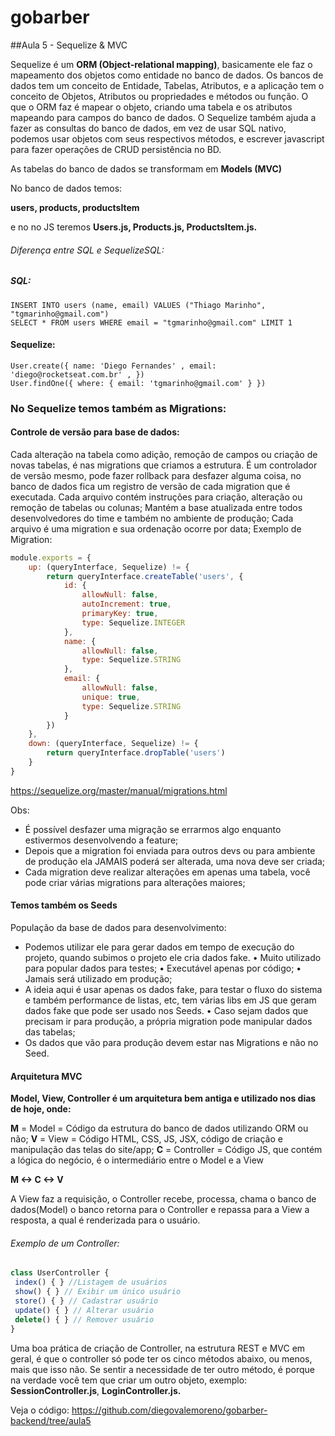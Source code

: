 # gobarber
##Aula 5 - Sequelize & MVC

Sequelize é um **ORM (Object-relational mapping)**, basicamente ele faz o mapeamento dos objetos como entidade no banco de dados. Os bancos de dados tem um conceito de Entidade, Tabelas, Atributos, e a aplicação tem o conceito de Objetos, Atributos ou propriedades e métodos ou função. O que o ORM faz é mapear o objeto, criando uma tabela e os atributos mapeando para campos do banco de dados. O Sequelize também ajuda a fazer as consultas do banco de dados, em vez de usar SQL nativo, podemos usar objetos com seus respectivos métodos, e escrever javascript para fazer operações de CRUD persistência no BD.

As tabelas do banco de dados se transformam em **Models (MVC)**

No banco de dados temos:

**users, products, productsItem**

e no no JS teremos **Users.js, Products.js, ProductsItem.js.**

###### Diferença entre SQL e SequelizeSQL:

##### **SQL:**

    INSERT INTO users (name, email) VALUES ("Thiago Marinho", "tgmarinho@gmail.com")   
    SELECT * FROM users WHERE email = "tgmarinho@gmail.com" LIMIT 1
#### Sequelize:

    User.create({ name: 'Diego Fernandes' , email: 'diego@rocketseat.com.br' , })
    User.findOne({ where: { email: 'tgmarinho@gmail.com' } })

### **No Sequelize temos também as Migrations:**

#### **Controle de versão para base de dados:**

Cada alteração na tabela como adição, remoção de campos ou criação de novas tabelas, é nas migrations que criamos a estrutura. É um controlador de versão mesmo, pode fazer rollback para desfazer alguma coisa, no banco de dados fica um registro de versão de cada migration que é executada.
Cada arquivo contém instruções para criação, alteração ou remoção de tabelas ou colunas;
Mantém a base atualizada entre todos desenvolvedores do time e também no ambiente de produção;
Cada arquivo é uma migration e sua ordenação ocorre por data;
Exemplo de Migration:

```javascript
module.exports = {
    up: (queryInterface, Sequelize) != {
        return queryInterface.createTable('users', {
            id: {
                allowNull: false,
                autoIncrement: true,
                primaryKey: true,
                type: Sequelize.INTEGER
            },
            name: {
                allowNull: false,
                type: Sequelize.STRING
            },
            email: {
                allowNull: false,
                unique: true,
                type: Sequelize.STRING
            }
        })
    },
    down: (queryInterface, Sequelize) != {
        return queryInterface.dropTable('users')
    }
}
```
https://sequelize.org/master/manual/migrations.html

Obs:

- É possível desfazer uma migração se errarmos algo enquanto estivermos desenvolvendo a feature;
- Depois que a migration foi enviada para outros devs ou para ambiente de produção ela JAMAIS poderá ser alterada, uma nova deve ser criada;
- Cada migration deve realizar alterações em apenas uma tabela, você pode criar várias migrations para alterações maiores;

#### Temos também os Seeds 
População da base de dados para desenvolvimento: 
- Podemos utilizar ele para gerar dados em tempo de execução do projeto, quando subimos o projeto ele cria dados fake. 
• Muito utilizado para popular dados para testes; 
• Executável apenas por código; 
• Jamais será utilizado em produção; 
- A ideia aqui é usar apenas os dados fake, para testar o fluxo do sistema e também performance de listas, etc, tem várias libs em JS que geram dados fake que pode ser usado nos Seeds. 
• Caso sejam dados que precisam ir para produção, a própria migration pode manipular dados das tabelas; 
- Os dados que vão para produção devem estar nas Migrations e não no Seed.

#### Arquitetura MVC
**Model, View, Controller é um arquitetura bem antiga e utilizado nos dias de hoje, onde:**

**M** = Model = Código da estrutura do banco de dados utilizando ORM ou não; 
**V** = View = Código HTML, CSS, JS, JSX, código de criação e manipulação das telas do site/app; 
**C** = Controller = Código JS, que contém a lógica do negócio, é o intermediário entre o Model e a View

**M <-> C <-> V**

A View faz a requisição, o Controller recebe, processa, chama o banco de dados(Model) o banco retorna para o Controller e repassa para a View a resposta, a qual é renderizada para o usuário.

###### Exemplo de um Controller:

```javascript
class UserController {
 index() { } //Listagem de usuários
 show() { } // Exibir um único usuário
 store() { } // Cadastrar usuário
 update() { } // Alterar usuário
 delete() { } // Remover usuário
}
```
Uma boa prática de criação de Controller, na estrutura REST e MVC em geral, é que o controller só pode ter os cinco métodos abaixo, ou menos, mais que isso não. Se sentir a necessidade de ter outro método, é porque na verdade você tem que criar um outro objeto, exemplo: **SessionController.js**, **LoginController.js.**

Veja o código: https://github.com/diegovalemoreno/gobarber-backend/tree/aula5
